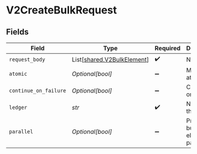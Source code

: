 # V2CreateBulkRequest


## Fields

| Field                                                              | Type                                                               | Required                                                           | Description                                                        | Example                                                            |
| ------------------------------------------------------------------ | ------------------------------------------------------------------ | ------------------------------------------------------------------ | ------------------------------------------------------------------ | ------------------------------------------------------------------ |
| `request_body`                                                     | List[[shared.V2BulkElement](../../models/shared/v2bulkelement.md)] | :heavy_check_mark:                                                 | N/A                                                                |                                                                    |
| `atomic`                                                           | *Optional[bool]*                                                   | :heavy_minus_sign:                                                 | Make bulk atomic                                                   | true                                                               |
| `continue_on_failure`                                              | *Optional[bool]*                                                   | :heavy_minus_sign:                                                 | Continue on failure                                                | true                                                               |
| `ledger`                                                           | *str*                                                              | :heavy_check_mark:                                                 | Name of the ledger.                                                | ledger001                                                          |
| `parallel`                                                         | *Optional[bool]*                                                   | :heavy_minus_sign:                                                 | Process bulk elements in parallel                                  | true                                                               |